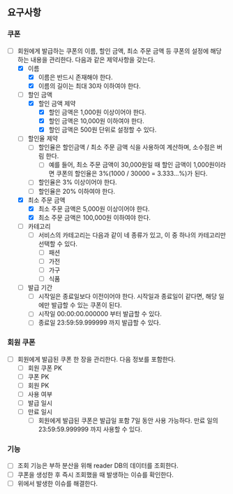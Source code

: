 ## 요구사항
### 쿠폰
- [ ] 회원에게 발급하는 쿠폰의 이름, 할인 금액, 최소 주문 금액 등 쿠폰의 설정에 해당하는 내용을 관리한다. 다음과 같은 제약사항을 갖는다.
  - [x] 이름
    - [x] 이름은 반드시 존재해야 한다.
    - [x] 이름의 길이는 최대 30자 이하여야 한다.
  - [ ] 할인 금액
    - [x] 할인 금액 제약
      - [x] 할인 금액은 1,000원 이상이어야 한다.
      - [x] 할인 금액은 10,000원 이하여야 한다.
      - [x] 할인 금액은 500원 단위로 설정할 수 있다.
  - [ ] 할인율 제약
    - [ ] 할인율은 할인금액 / 최소 주문 금액 식을 사용하여 계산하며, 소수점은 버림 한다.
      - [ ] 예를 들어, 최소 주문 금액이 30,000원일 때 할인 금액이 1,000원이라면 쿠폰의 할인율은 3%(1000 / 30000 = 3.333...%)가 된다.
    - [ ] 할인율은 3% 이상이어야 한다.
    - [ ] 할인율은 20% 이하여야 한다.
  - [x] 최소 주문 금액
    - [x] 최소 주문 금액은 5,000원 이상이어야 한다.
    - [x] 최소 주문 금액은 100,000원 이하여야 한다.
  - [ ] 카테고리
    - [ ] 서비스의 카테고리는 다음과 같이 네 종류가 있고, 이 중 하나의 카테고리만 선택할 수 있다.
      - [ ] 패션
      - [ ] 가전
      - [ ] 가구
      - [ ] 식품
  - [ ] 발급 기간
    - [ ] 시작일은 종료일보다 이전이어야 한다. 시작일과 종료일이 같다면, 해당 일에만 발급할 수 있는 쿠폰이 된다.
    - [ ] 시작일 00:00:00.000000 부터 발급할 수 있다.
    - [ ] 종료일 23:59:59.999999 까지 발급할 수 있다.
### 회원 쿠폰
- [ ] 회원에게 발급된 쿠폰 한 장을 관리한다. 다음 정보를 포함한다.
  - [ ] 회원 쿠폰 PK
  - [ ] 쿠폰 PK
  - [ ] 회원 PK
  - [ ] 사용 여부
  - [ ] 발급 일시
  - [ ] 만료 일시
    - [ ] 회원에게 발급된 쿠폰은 발급일 포함 7일 동안 사용 가능하다. 만료 일의 23:59:59.999999 까지 사용할 수 있다.

### 기능
- [ ] 조회 기능은 부하 분산을 위해 reader DB의 데이터를 조회한다.
- [ ] 쿠폰을 생성한 후 즉시 조회했을 때 발생하는 이슈를 확인한다.
- [ ] 위에서 발생한 이슈를 해결한다.
